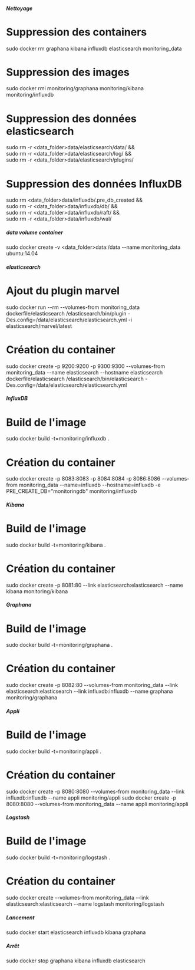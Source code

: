 ##### Nettoyage
# Suppression des containers
sudo docker rm graphana kibana influxdb elasticsearch monitoring_data
# Suppression des images
sudo docker rmi monitoring/graphana monitoring/kibana monitoring/influxdb
# Suppression des données elasticsearch
sudo rm -r <data_folder>data/elasticsearch/data/ && \
sudo rm -r <data_folder>data/elasticsearch/log/ && \
sudo rm -r <data_folder>data/elasticsearch/plugins/
# Suppression des données InfluxDB
sudo rm <data_folder>data/influxdb/.pre_db_created && \
sudo rm -r <data_folder>data/influxdb/db/ && \
sudo rm -r <data_folder>data/influxdb/raft/ && \
sudo rm -r <data_folder>data/influxdb/wal/

##### data volume container
sudo docker create -v <data_folder>data:/data --name monitoring_data ubuntu:14.04

##### elasticsearch
# Ajout du plugin marvel
sudo docker run --rm --volumes-from monitoring_data dockerfile/elasticsearch /elasticsearch/bin/plugin -Des.config=/data/elasticsearch/elasticsearch.yml -i elasticsearch/marvel/latest
# Création du container
sudo docker create -p 9200:9200 -p 9300:9300 --volumes-from monitoring_data --name elasticsearch --hostname elasticsearch dockerfile/elasticsearch /elasticsearch/bin/elasticsearch -Des.config=/data/elasticsearch/elasticsearch.yml

##### InfluxDB
# Build de l'image
sudo docker build -t=monitoring/influxdb .
# Création du container
sudo docker create -p 8083:8083 -p 8084:8084 -p 8086:8086 --volumes-from monitoring_data --name=influxdb --hostname=influxdb -e PRE_CREATE_DB="monitoringdb" monitoring/influxdb

##### Kibana
# Build de l'image
sudo docker build -t=monitoring/kibana .
# Création du container
sudo docker create -p 8081:80 --link elasticsearch:elasticsearch --name kibana monitoring/kibana

##### Graphana
# Build de l'image
sudo docker build -t=monitoring/graphana .
# Création du container
sudo docker create -p 8082:80 --volumes-from monitoring_data --link elasticsearch:elasticsearch --link influxdb:influxdb --name graphana monitoring/graphana

##### Appli
# Build de l'image
sudo docker build -t=monitoring/appli .
# Création du container
sudo docker create -p 8080:8080 --volumes-from monitoring_data --link influxdb:influxdb --name appli monitoring/appli
sudo docker create -p 8080:8080 --volumes-from monitoring_data --name appli monitoring/appli

##### Logstash
# Build de l'image
sudo docker build -t=monitoring/logstash .
# Création du container
sudo docker create --volumes-from monitoring_data --link elasticsearch:elasticsearch --name logstash monitoring/logstash

##### Lancement
sudo docker start elasticsearch influxdb kibana graphana

##### Arrêt
sudo docker stop graphana kibana influxdb elasticsearch
